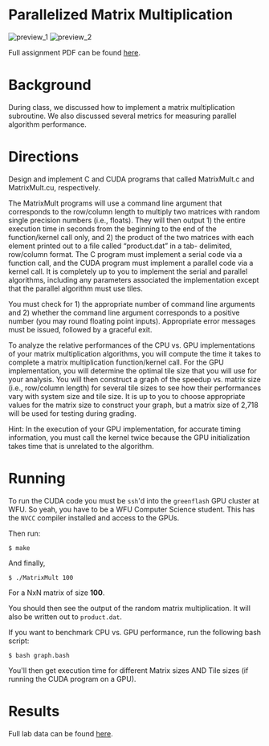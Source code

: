 # Parallelized Matrix Multiplication

![preview_1](http://i.imgur.com/k30gCYE.png)
![preview_2](http://i.imgur.com/MuNjcF2.png)

Full assignment PDF can be found [here](https://www.dropbox.com/s/xbuqdqo3w49hybd/CSC%2B391%2BProject%2B2.pdf?dl=0).

Background
=======

During class, we discussed how to implement a matrix multiplication subroutine. We also discussed several metrics for measuring parallel algorithm performance.


Directions
=======

Design and implement C and CUDA programs that called MatrixMult.c and MatrixMult.cu, respectively.

The MatrixMult programs will use a command line argument that corresponds to the row/column length to multiply two matrices with random single precision numbers (i.e., floats). They will then output 1) the entire execution time in seconds from the beginning to the end of the function/kernel call only, and 2) the product of the two matrices with each element printed out to a file called “product.dat” in a tab- delimited, row/column format. The C program must implement a serial code via a function call, and the CUDA program must implement a parallel code via a kernel call. It is completely up to you to implement the serial and parallel algorithms, including any parameters associated the implementation except that the parallel algorithm must use tiles.

You must check for 1) the appropriate number of command line arguments and 2) whether the command line argument corresponds to a positive number (you may round floating point inputs). Appropriate error messages must be issued, followed by a graceful exit.

To analyze the relative performances of the CPU vs. GPU implementations of your matrix multiplication algorithms, you will compute the time it takes to complete a matrix multiplication function/kernel call. For the GPU implementation, you will determine the optimal tile size that you will use for your analysis. You will then construct a graph of the speedup vs. matrix size (i.e., row/column length) for several tile sizes to see how their performances vary with system size and tile size. It is up to you to choose appropriate values for the matrix size to construct your graph, but a matrix size of 2,718 will be used for testing during grading.

Hint: In the execution of your GPU implementation, for accurate timing information, you must call the kernel twice because the GPU initialization takes time that is unrelated to the algorithm.

Running
=======

To run the CUDA code you must be `ssh`'d into the `greenflash` GPU cluster at WFU. So yeah, you have to be a WFU Computer Science student. This has the `NVCC` compiler installed and access to the GPUs.

Then run:

`$ make`

And finally, 

`$ ./MatrixMult 100`

For a NxN matrix of size **100**.

You should then see the output of the random matrix multiplication. It will also be written out to `product.dat`.

If you want to benchmark CPU vs. GPU performance, run the following bash script:

`$ bash graph.bash`

You'll then get execution time for different Matrix sizes AND Tile sizes (if running the CUDA program on a GPU).

Results
=======

Full lab data can be found [here](https://www.dropbox.com/s/s9t5anjtr61d1jo/results.xlsx?dl=0).

